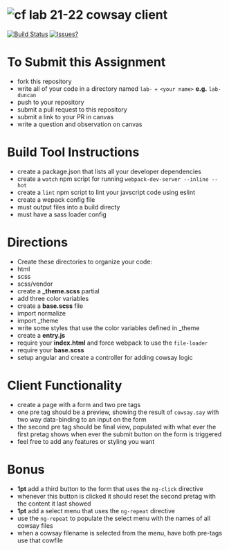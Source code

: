 ![cf](https://i.imgur.com/7v5ASc8.png) lab 21-22 cowsay client
======

[![Build Status](https://travis-ci.org/codefellows-seattle-javascript-401n1/lab-21-22-cowsay-client.svg?branch=master)](https://travis-ci.org/codefellows-seattle-javascript-401n1/lab-21-22-cowsay-client)
[![Issues?](https://img.shields.io/badge/Issues%3F-Ask%20for%20Help!-55cbe0.svg)](https://github.com/codefellows/seattle-javascript-401n1/issues/new)

# To Submit this Assignment
  * fork this repository
  * write all of your code in a directory named `lab-` + `<your name>` **e.g.** `lab-duncan`
  * push to your repository
  * submit a pull request to this repository
  * submit a link to your PR in canvas
  * write a question and observation on canvas

# Build Tool Instructions
* create a package.json that lists all your developer dependencies
 * create a `watch` npm script for running `webpack-dev-server --inline --hot`
 * create a `lint` npm script to lint your javscript code using eslint
* create a wepack config file
 * must output files into a build directy
 * must have a sass loader config

# Directions
* Create these directories to organize your code: 
 * html
 * scss
 * scss/vendor
* create a **_theme.scss** partial 
 * add three color variables
* create a **base.scss** file 
 * import normalize
 * import \_theme
 * write some styles that use the color variables defined in \_theme
* create a **entry.js**
 * require your **index.html** and force webpack to use the `file-loader`
 * require your **base.scss**
 * setup angular and create a controller for adding cowsay logic

# Client Functionality
* create a page with a form and two pre tags
 * one pre tag should be a preview, showing the result of `cowsay.say` with two way data-binding to an input on the form
 * the second pre tag should be final view, populated with what ever the first pretag shows when ever the submit button on the form is triggered
 * feel free to add any features or styling you want

# Bonus
* **1pt** add a third button to the form that uses the `ng-click` directive
 * whenever this button is clicked it should reset the second pretag with the content it last showed
* **1pt** add a select menu that uses the `ng-repeat` directive
 * use the `ng-repeat` to populate the select menu with the names of all cowsay files
 * when a cowsay filename is selected from the menu, have both pre-tags use that cowfile


